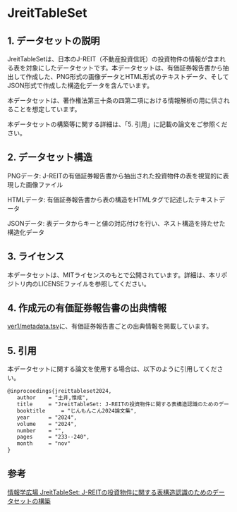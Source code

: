 # JreitTableSet


## 1. データセットの説明

JreitTableSetは、日本のJ-REIT（不動産投資信託）の投資物件の情報が含まれる表を対象にしたデータセットです。本データセットは、有価証券報告書から抽出して作成した、PNG形式の画像データとHTML形式のテキストデータ、そしてJSON形式で作成した構造化データを含んでいます。

本データセットは、著作権法第三十条の四第二項における情報解析の用に供されることを想定しています。

本データセットの構築等に関する詳細は、「5. 引用」に記載の論文をご参照ください。



## 2. **データセット構造**

PNGデータ: J-REITの有価証券報告書から抽出された投資物件の表を視覚的に表現した画像ファイル

HTMLデータ: 有価証券報告書から表の構造をHTMLタグで記述したテキストデータ

JSONデータ: 表データからキーと値の対応付けを行い、ネスト構造を持たせた構造化データ



## **3. ライセンス**
本データセットは、MITライセンスのもとで公開されています。詳細は、本リポジトリ内のLICENSEファイルを参照してください。



## **4. 作成元の有価証券報告書の出典情報**

[ver1/metadata.tsv](./ver1/metadata.tsv)に、有価証券報告書ごとの出典情報を掲載しています。



## **5. 引用**

本データセットに関する論文を使用する場合は、以下のように引用してください。

```tex
@inproceedings{jreittableset2024,
   author	 = "土井,惟成",
   title	 = "JreitTableSet: J-REITの投資物件に関する表構造認識のためのデータセットの構築",
   booktitle	 = "じんもんこん2024論文集",
   year 	 = "2024",
   volume	 = "2024",
   number	 = "",
   pages	 = "233--240",
   month	 = "nov"
}
```



## **参考**

[情報学広場 JreitTableSet: J-REITの投資物件に関する表構造認識のためのデータセットの構築](https://ipsj.ixsq.nii.ac.jp/ej/?action=repository_uri&item_id=241534)
